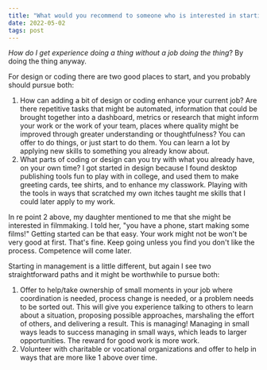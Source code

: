 ```yaml
---
title: "What would you recommend to someone who is interested in starting with coding/designing/managing, but doesn't know exactly where to start?"
date: 2022-05-02
tags: post
---
```


_How do I get experience doing a thing without a job doing the thing_? By doing the thing anyway.

For design or coding there are two good places to start, and you probably should pursue both:

1. How can adding a bit of design or coding enhance your current job? Are there repetitive tasks that might be automated, information that could be brought together into a dashboard, metrics or research that might inform your work or the work of your team, places where quality might be improved through greater understanding or thoughtfulness? You can offer to do things, or just start to do them. You can learn a lot by applying new skills to something you already know about.
2. What parts of coding or design can you try with what you already have, on your own time? I got started in design because I found desktop publishing tools fun to play with in college, and used them to make greeting cards, tee shirts, and to enhance my classwork. Playing with the tools in ways that scratched my own itches taught me skills that I could later apply to my work.

In re point 2 above, my daughter mentioned to me that she might be interested in filmmaking. I told her, "you have a phone, start making some films!" Getting started can be that easy. Your work might not be won't be very good at first. That's fine. Keep going unless you find you don't like the process. Competence will come later.

Starting in management is a little different, but again I see two straightforward paths and it might be worthwhile to pursue both:

1. Offer to help/take ownership of small moments in your job where coordination is needed, process change is needed, or a problem needs to be sorted out. This will give you experience talking to others to learn about a situation, proposing possible approaches, marshaling the effort of others, and delivering a result. This is managing! Managing in small ways leads to success managing in small ways, which leads to larger opportunities. The reward for good work is more work.
2. Volunteer with charitable or vocational organizations and offer to help in ways that are more like 1 above over time.
